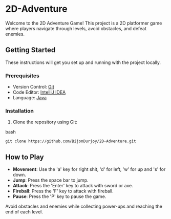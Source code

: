 # 2D-Adventure

Welcome to the 2D Adventure Game! This project is a 2D platformer game where players navigate through levels, avoid obstacles, and defeat enemies.

## Getting Started

These instructions will get you set up and running with the project locally.

### Prerequisites

* Version Control: [Git](https://git-scm.com/)
* Code Editor: [IntelliJ IDEA](https://www.jetbrains.com/idea/)
* Language: [Java](https://www.java.com/en/)

### Installation

1. Clone the repository using Git:

bash
```
git clone https://github.com/BijonDurjoy/2D-Adventure.git
```

## How to Play

- **Movement**: Use the 'a' key for right shit, 'd' for left, 'w' for up and 's' for down.
- **Jump**: Press the space bar to jump.
- **Attack**: Press the 'Enter' key to attack with sword or axe.
- **Fireball**: Press the 'F' key to attack with fireball.
- **Pause**: Press the 'P' key to pause the game.

Avoid obstacles and enemies while collecting power-ups and reaching the end of each level.
